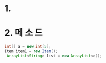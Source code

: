 # 1. 

# 2. 메 소 드 

```Java
int[] a = new int[5];
Item item1 = new Item();
 ArrayList<String> list = new ArrayList<>();
```
